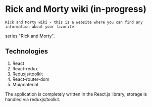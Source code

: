 # Rick and Morty wiki (in-progress)
    Rick and Morty wiki - this is a website where you can find any information about your favorite
series "Rick and Morty".

## Technologies
1. React
2. React-redux
3. Reduxjs/toolkit
4. React-router-dom
5. Mui/material

The application is completely written in the React.js library, storage is handled via reduxjs/toolkit.